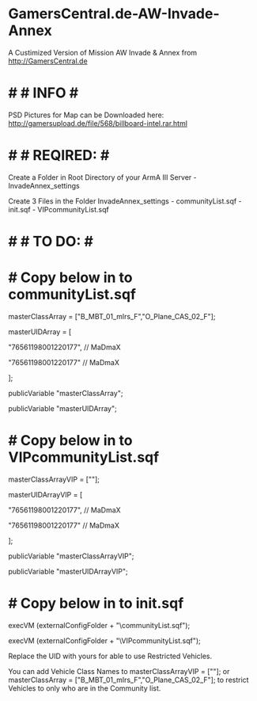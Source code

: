 # GamersCentral.de-AW-Invade-Annex

A Custimized Version of Mission AW Invade &amp; Annex from http://GamersCentral.de


# # # INFO # #

PSD Pictures for Map can be Downloaded here: http://gamersupload.de/file/568/billboard-intel.rar.html



# # #  REQIRED:  # # 

Create a Folder in Root Directory of your ArmA III Server - InvadeAnnex_settings

Create 3 Files in the Folder InvadeAnnex_settings - communityList.sqf - init.sqf - VIPcommunityList.sqf



# # #  TO DO:  # # 

# # Copy below in to communityList.sqf #


masterClassArray = ["B_MBT_01_mlrs_F","O_Plane_CAS_02_F"];

masterUIDArray = [

  "76561198001220177", // MaDmaX
  
  "76561198001220177" // MaDmaX
  
];

publicVariable "masterClassArray";

publicVariable "masterUIDArray";





# # Copy below in to VIPcommunityList.sqf #

masterClassArrayVIP = [""];

masterUIDArrayVIP = [

  "76561198001220177", // MaDmaX
  
  "76561198001220177" // MaDmaX
  
];

publicVariable "masterClassArrayVIP";

publicVariable "masterUIDArrayVIP";




# # Copy below in to init.sqf #

execVM (externalConfigFolder + "\communityList.sqf");

execVM (externalConfigFolder + "\VIPcommunityList.sqf");





Replace the UID with yours for able to use Restricted Vehicles.

You can add Vehicle Class Names to masterClassArrayVIP = [""]; or masterClassArray = ["B_MBT_01_mlrs_F","O_Plane_CAS_02_F"]; to restrict Vehicles to only who are in the Community list.
